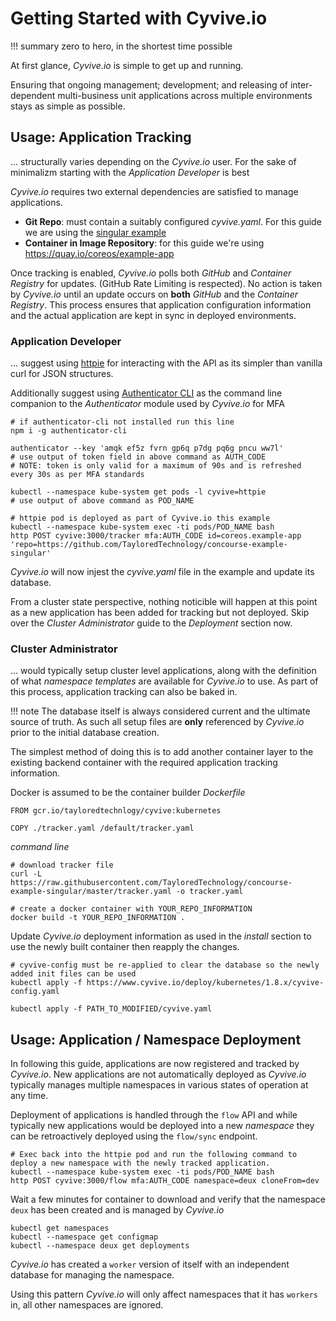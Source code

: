 # Getting Started with Cyvive.io

!!! summary
		zero to hero, in the shortest time possible

At first glance, _Cyvive.io_ is simple to get up and running.

Ensuring that ongoing management; development; and releasing of inter-dependent multi-business unit applications across multiple environments stays as simple as possible.

## Usage: Application Tracking

… structurally varies depending on the _Cyvive.io_ user. For the sake of minimalizm starting with the _Application Developer_ is best

_Cyvive.io_ requires two external dependencies are satisfied to manage applications.

* **Git Repo**: must contain a suitably configured _cyvive.yaml_. For this guide we are using the [singular example](https://github.com/TayloredTechnology/concourse-example-singular)
* **Container in Image Repository**: for this guide we're using https://quay.io/coreos/example-app

Once tracking is enabled, _Cyvive.io_ polls both _GitHub_ and _Container Registry_ for updates. (GitHub Rate Limiting is respected). No action is taken by _Cyvive.io_ until an update occurs on **both** _GitHub_ and the _Container Registry_. This process ensures that application configuration information and the actual application are kept in sync in deployed environments.

### Application Developer

… suggest using [httpie](https://github.com/jakubroztocil/httpie) for interacting with the API as its simpler than vanilla curl for JSON structures.

Additionally suggest using [Authenticator CLI](https://www.npmjs.com/package/authenticator-cli) as the command line companion to the _Authenticator_ module used by _Cyvive.io_ for MFA

```
# if authenticator-cli not installed run this line
npm i -g authenticator-cli

authenticator --key 'amqk ef5z fvrn gp6q p7dg pq6g pncu ww7l'
# use output of token field in above command as AUTH_CODE
# NOTE: token is only valid for a maximum of 90s and is refreshed every 30s as per MFA standards

kubectl --namespace kube-system get pods -l cyvive=httpie
# use output of above command as POD_NAME

# httpie pod is deployed as part of Cyvive.io this example
kubectl --namespace kube-system exec -ti pods/POD_NAME bash
http POST cyvive:3000/tracker mfa:AUTH_CODE id=coreos.example-app 'repo=https://github.com/TayloredTechnology/concourse-example-singular'
```

_Cyvive.io_ will now injest the _cyvive.yaml_ file in the example and update its database.

From a cluster state perspective, nothing noticible will happen at this point as a new application has been added for tracking but not deployed. Skip over the _Cluster Administrator_ guide to the _Deployment_ section now.

### Cluster Administrator

… would typically setup cluster level applications, along with the definition of what _namespace templates_ are available for _Cyvive.io_ to use. As part of this process, application tracking can also be baked in.

!!! note
		The database itself is always considered current and the ultimate source of truth. As such all setup files are **only** referenced by _Cyvive.io_ prior to the initial database creation.

The simplest method of doing this is to add another container layer to the existing backend container with the required application tracking information.

Docker is assumed to be the container builder _Dockerfile_

```
FROM gcr.io/tayloredtechnlogy/cyvive:kubernetes

COPY ./tracker.yaml /default/tracker.yaml
```

_command line_

```
# download tracker file
curl -L https://raw.githubusercontent.com/TayloredTechnology/concourse-example-singular/master/tracker.yaml -o tracker.yaml

# create a docker container with YOUR_REPO_INFORMATION
docker build -t YOUR_REPO_INFORMATION .
```

Update _Cyvive.io_ deployment information as used in the _install_ section to use the newly built container then reapply the changes.

```
# cyvive-config must be re-applied to clear the database so the newly added init files can be used
kubectl apply -f https://www.cyvive.io/deploy/kubernetes/1.8.x/cyvive-config.yaml

kubectl apply -f PATH_TO_MODIFIED/cyvive.yaml
```

## Usage: Application / Namespace Deployment

In following this guide, applications are now registered and tracked by _Cyvive.io_. New applications are not automatically deployed as _Cyvive.io_ typically manages multiple namespaces in various states of operation at any time.

Deployment of applications is handled through the `flow` API and while typically new applications would be deployed into a new _namespace_ they can be retroactively deployed using the `flow/sync` endpoint.

```
# Exec back into the httpie pod and run the following command to deploy a new namespace with the newly tracked application.
kubectl --namespace kube-system exec -ti pods/POD_NAME bash
http POST cyvive:3000/flow mfa:AUTH_CODE namespace=deux cloneFrom=dev
```

Wait a few minutes for container to download and verify that the namespace `deux` has been created and is managed by _Cyvive.io_

```
kubectl get namespaces
kubectl --namespace get configmap
kubectl --namespace deux get deployments
```

_Cyvive.io_ has created a `worker` version of itself with an independent database for managing the namespace.

Using this pattern _Cyvive.io_ will only affect namespaces that it has `workers` in, all other namespaces are ignored.

